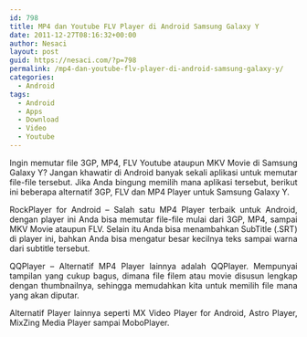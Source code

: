 ```yaml
---
id: 798
title: MP4 dan Youtube FLV Player di Android Samsung Galaxy Y
date: 2011-12-27T08:16:32+00:00
author: Nesaci
layout: post
guid: https://nesaci.com/?p=798
permalink: /mp4-dan-youtube-flv-player-di-android-samsung-galaxy-y/
categories:
  - Android
tags:
  - Android
  - Apps
  - Download
  - Video
  - Youtube
---
```

<p style="text-align: justify;">
  Ingin memutar file 3GP, MP4, FLV Youtube ataupun MKV Movie di Samsung Galaxy Y? Jangan khawatir di Android banyak sekali aplikasi untuk memutar file-file tersebut. Jika Anda bingung memilih mana aplikasi tersebut, berikut ini beberapa alternatif 3GP, FLV dan MP4 Player untuk Samsung Galaxy Y.
</p>

<p style="text-align: justify;">
  RockPlayer for Android – Salah satu MP4 Player terbaik untuk Android, dengan player ini Anda bisa memutar file-file mulai dari 3GP, MP4, sampai MKV Movie ataupun FLV. Selain itu Anda bisa menambahkan SubTitle (.SRT) di player ini, bahkan Anda bisa mengatur besar kecilnya teks sampai warna dari subtitle tersebut.
</p>

<p style="text-align: justify;">
  QQPlayer – Alternatif MP4 Player lainnya adalah QQPlayer. Mempunyai tampilan yang cukup bagus, dimana file filem atau movie disusun lengkap dengan thumbnailnya, sehingga memudahkan kita untuk memilih file mana yang akan diputar.
</p>

<p style="text-align: justify;">
  Alternatif Player lainnya seperti MX Video Player for Android, Astro Player, MixZing Media Player sampai MoboPlayer.
</p>